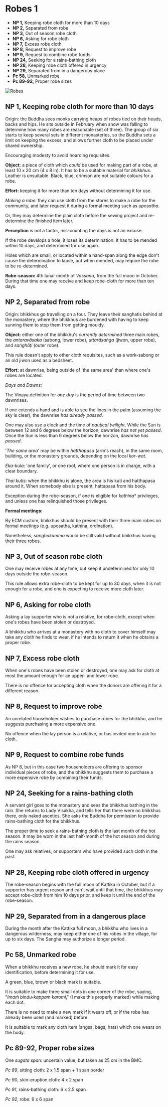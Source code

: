 # Robes 1

-   **NP 1,** Keeping robe cloth for more than 10 days
-   **NP 2,** Separated from robe
-   **NP 3,** Out of season robe cloth
-   **NP 6,** Asking for robe cloth
-   **NP 7,** Excess robe cloth
-   **NP 8,** Request to improve robe
-   **NP 9,** Request to combine robe funds
-   **NP 24,** Seeking for a rains-bathing cloth
-   **NP 28,** Keeping robe cloth offered in urgency
-   **NP 29,** Separated from in a dangerous place
-   **Pc 58,** Unmarked robe
-   **Pc 89-92,** Proper robe sizes

![Robes](./includes/mindmaps/robes.png)

<!-- latex
\vspace*{-2\baselineskip}
-->

## NP 1, Keeping robe cloth for more than 10 days

<!-- latex
\enlargethispage{2\baselineskip}
-->

Origin: the Buddha sees monks carrying heaps of robes tied on their heads, backs
and hips. He sits outside in February when snow was falling to determine how
many robes are reasonable (set of three). The group of six starts to keep
several sets in different monasteries, so the Buddha sets a limit on keeping the
excess, and allows further cloth to be placed under shared ownership.

Encouraging modesty to avoid hoarding requisites.

**Object:** a piece of cloth which *could* be used for making part of a robe, at
least 10 x 20 cm (4 x 8 in). It has to be a suitable material for *bhikkhus*.
Leather is unsuitable. Black, blue, crimson are not suitable colours for a robe.

**Effort:** keeping it for more than ten days without determining it for
use.

*Making a robe:* they can use cloth from the stores to make a robe for the
community, and later request it during a formal meeting such as *uposatha*.

Or, they may determine the plain cloth before the sewing project and
re-determine the finished item later.

**Perception** is not a factor, mis-counting the days is not an excuse.

If the robe develops a hole, it loses its determination. It has to be
mended within 10 days, and determined for use again.

Holes which are small, or located within a hand-span along the edge
don't cause the determination to lapse, but when mended, may require the
robe to be re-determined.

**Robe-season:** 4th lunar month of *Vassana*, from the full moon in
October. During that time one may receive and keep robe-cloth for more
than ten days.

## NP 2, Separated from robe

Origin: bhikkhus go travelling on a tour. They leave their sanghatis behind at
the monastery, where the bhikkhus are burdened with having to keep sunning them
to stop them from getting mouldy.

**Object:** either one of the bhikkhu's *currently determined* three
main robes, the *antaravāsaka* (sabong, lower robe), *uttarāsaṅga*
(jiwon, upper robe), and *saṅghāṭi* (outer robe).

This rule doesn't apply to other cloth requisites, such as a work-sabong
or an old jiwon used as a bedsheet.

**Effort:** at dawnrise, being outside of 'the same area' than where one's robes
are located.

*Days and Dawns:*

The Vinaya definition for *one day* is the period of time between two
dawnrises.

If one extends a hand and is able to see the lines in the palm (assuming
the sky is clear), the dawnrise *has already passed*.

One may also use a clock and the time of *nautical twilight*. While the
Sun is between 12 and 6 degrees below the horizon, dawnrise *has not yet
passed*. Once the Sun is less than 6 degrees below the horizon, dawnrise
*has passed*.

'*The same area*' may be within *hatthapasa* (arm's reach), in the same
room, building, or the monastery grounds, depending on the local
*kor-wat*.

*Eka-kula*: 'one family', or one roof, where one person is in charge, with a
clear boundary.

*Thai kutis*: when the bhikkhu is alone, the area is his kuti and hatthapasa
around it. When somebody else is present, hattapasa from his body.

Exception during the robe-season, if one is eligible for *kathina**
privileges, and unless one has relinquished those privileges.

**Formal meetings:**

By ECM custom, bhikkhus should be present with their three main robes on formal
meetings (e.g. uposatha, kathina, ordination).

Nonetheless, *sanghakamma* would be still valid without bhikkhus having their
three robes.

<!-- latex
\clearpage
-->

## NP 3, Out of season robe cloth

One may receive robes at any time, but keep it undetermined for only 10 days
outside the robe-season.

This rule allows extra robe-cloth to be kept for up to 30 days, when it is not
enough for a robe, and one is expecting to receive more cloth later.

## NP 6, Asking for robe cloth

Asking a lay supporter who is not a relative, for robe-cloth, except
when one's robes have been stolen or destroyed.

A bhikkhu who arrives at a monastery with no cloth to cover himself may
take any cloth he finds to wear, if he intends to return it when he
obtains a proper robe.

## NP 7, Excess robe cloth

When one's robes have been stolen or destroyed, one may ask for cloth at
most the amount enough for an upper- and lower robe.

There is no offence for accepting cloth when the donors are offering it
for a different reason.

## NP 8, Request to improve robe

<!-- latex
\enlargethispage{2\baselineskip}
-->

An unrelated householder wishes to purchase robes for the bhikkhu, and
he suggests purchasing a more expensive one.

No offence when the lay person is a relative, or has invited one to ask
for cloth.

## NP 9, Request to combine robe funds

As NP 8, but in this case two householders are offering to sponsor
individual pieces of robe, and the bhikkhu suggests them to purchase a
more expensive robe by combining their funds.

## NP 24, Seeking for a rains-bathing cloth

A servant girl goes to the monastery and sees the bhikkhus bathing in
the rain. She returns to Lady Visakha, and tells her that there were no
bhikkhus there, only naked ascetics. She asks the Buddha for permission
to provide rains-bathing cloth for the bhikkhus.

The proper time to seek a rains-bathing cloth is the last month of the
hot season. It may be worn in the last half-month of the hot season and
during the rains season.

One may ask relatives, or supporters who have provided such cloth in the
past.

## NP 28, Keeping robe cloth offered in urgency

The robe-season begins with the full moon of Kattika in October, but if
a supporter has urgent reason and can't wait until that time, the
bhikkhus may accept robe-cloth from him 10 days prior, and keep it until
the end of the robe-season.

## NP 29, Separated from in a dangerous place

During the month after the Kattika full moon, a bhikkhu who lives in a
dangerous wilderness, may keep either one of his robes in the village,
for up to six days. The Sangha may authorize a longer period.

## Pc 58, Unmarked robe

When a bhikkhu receives a new robe, he should mark it for easy
identification, before determining it for use.

A green, blue, brown or black mark is suitable.

It is suitable to make three small dots in one corner of the robe,
saying, "*Imaṁ bindu-kappaṁ karomi*," (I make this properly marked)
while making each dot.

There is no need to make a new mark if it wears off, or if the robe has
already been used (and marked) before.

It is suitable to mark any cloth item (angsa, bags, hats) which one
wears on the body.

## Pc 89-92, Proper robe sizes

<!-- latex
\enlargethispage{2\baselineskip}
-->

One *sugata span*: uncertain value, but taken as 25 cm in the BMC.

<!-- latex
\begin{multicols}{2}
-->

*Pc 89*, sitting cloth: 2 x 1.5 span + 1 span border

*Pc 90*, skin-eruption cloth: 4 x 2 span

<!-- latex
\columnbreak
-->

*Pc 91*, rains-bathing cloth: 6 x 2.5 span

*Pc 92*, robe: 9 x 6 span

<!-- latex
\end{multicols}
-->

